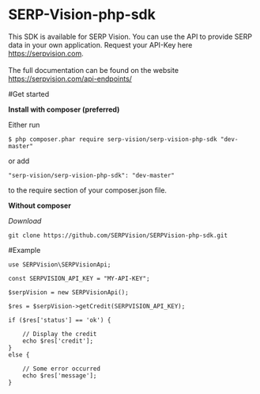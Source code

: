 # SERP-Vision-php-sdk

This SDK is available for SERP Vision. You can use the API to provide SERP data in your own application.
Request your API-Key here https://serpvision.com. <br><br>
The full documentation can be found on the website https://serpvision.com/api-endpoints/

#Get started

**Install with composer (preferred)**

Either run

    $ php composer.phar require serp-vision/serp-vision-php-sdk "dev-master"

or add

    "serp-vision/serp-vision-php-sdk": "dev-master"
to the require section of your composer.json file.

**Without composer**<br>

_Download_

    git clone https://github.com/SERPVision/SERPVision-php-sdk.git

#Example<br>

    use SERPVision\SERPVisionApi;
     
    const SERPVISION_API_KEY = "MY-API-KEY";
     
    $serpVision = new SERPVisionApi();
     
    $res = $serpVision->getCredit(SERPVISION_API_KEY);
     
    if ($res['status'] == 'ok') {
        
        // Display the credit
        echo $res['credit'];
    }
    else {
         
        // Some error occurred
        echo $res['message'];
    }
    